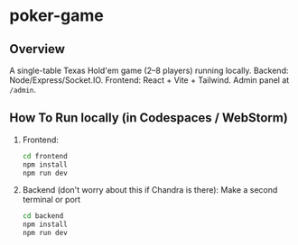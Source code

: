 # poker-game
## Overview
A single-table Texas Hold'em game (2–8 players) running locally. Backend: Node/Express/Socket.IO. Frontend: React + Vite + Tailwind. Admin panel at `/admin`.

## How To Run locally (in Codespaces / WebStorm)
1. Frontend:
   ```bash
   cd frontend
   npm install
   npm run dev

2. Backend (don't worry about this if Chandra is there):
   Make a second terminal or port
   ```bash
   cd backend
   npm install
   npm run dev
